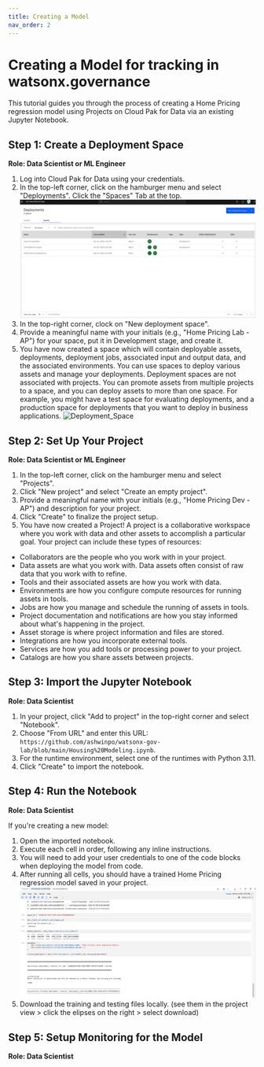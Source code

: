 ```yaml
---
title: Creating a Model
nav_order: 2
---
```

# Creating a Model for tracking in watsonx.governance

This tutorial guides you through the process of creating a Home Pricing regression model using Projects on Cloud Pak for Data via an existing Jupyter Notebook.


## Step 1: Create a Deployment Space

**Role: Data Scientist or ML Engineer**

1. Log into Cloud Pak for Data using your credentials.
2. In the top-left corner, click on the hamburger menu and select "Deployments". Click the "Spaces" Tab at the top.
![Deployments](./assets/Deployments.png)
4. In the top-right corner, clock on "New deployment space".
5. Provide a meaningful name with your initials (e.g., "Home Pricing Lab - AP") for your space, put it in Development stage, and create it.
6. You have now created a space which will contain deployable assets, deployments, deployment jobs, associated input and output data, and the associated environments. You can use spaces to deploy various assets and manage your deployments. Deployment spaces are not associated with projects. You can promote assets from multiple projects to a space, and you can deploy assets to more than one space. For example, you might have a test space for evaluating deployments, and a production space for deployments that you want to deploy in business applications.
![Deployment_Space](./assets/DeploymentSpaces.svg)

## Step 2: Set Up Your Project

**Role: Data Scientist or ML Engineer**

1. In the top-left corner, click on the hamburger menu and select "Projects".
2. Click "New project" and select "Create an empty project".
3. Provide a meaningful name with your initials (e.g., "Home Pricing Dev - AP") and description for your project.
4. Click "Create" to finalize the project setup.
5. You have now created a Project! A project is a collaborative workspace where you work with data and other assets to accomplish a particular goal.
Your project can include these types of resources:

- Collaborators are the people who you work with in your project.
- Data assets are what you work with. Data assets often consist of raw data that you work with to refine.
- Tools and their associated assets are how you work with data.
- Environments are how you configure compute resources for running assets in tools.
- Jobs are how you manage and schedule the running of assets in tools.
- Project documentation and notifications are how you stay informed about what's happening in the project.
- Asset storage is where project information and files are stored.
- Integrations are how you incorporate external tools.
- Services are how you add tools or processing power to your project.
- Catalogs are how you share assets between projects.

## Step 3: Import the Jupyter Notebook

**Role: Data Scientist**

1. In your project, click "Add to project" in the top-right corner and select "Notebook".
2. Choose "From URL" and enter this URL: `https://github.com/ashwinpo/watsonx-gov-lab/blob/main/Housing%20Modeling.ipynb`.
3. For the runtime environment, select one of the runtimes with Python 3.11.
4. Click "Create" to import the notebook.
   

## Step 4: Run the Notebook

**Role: Data Scientist**

If you're creating a new model:

1. Open the imported notebook.
2. Execute each cell in order, following any inline instructions.
3. You will need to add your user credentials to one of the code blocks when deploying the model from code.
4. After running all cells, you should have a trained Home Pricing regression model saved in your project.
![Notebook_ran](./assets/Notebook_ran.png)
5. Download the training and testing files locally. (see them in the project view > click the elipses on the right > select download)

## Step 5: Setup Monitoring for the Model

**Role: Data Scientist**


